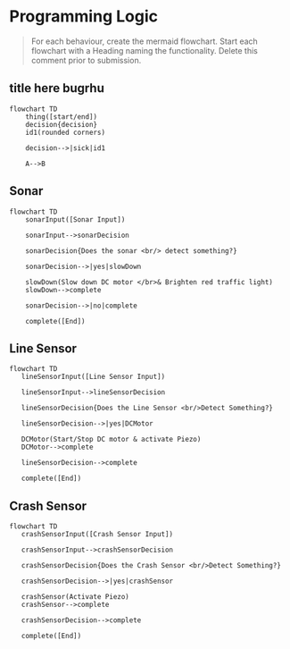 # Programming Logic

> For each behaviour, create the mermaid flowchart. Start each flowchart with a Heading naming the functionality. Delete this comment prior to submission.

## title here bugrhu

```mermaid
flowchart TD
    thing([start/end])
    decision{decision}
    id1(rounded corners)

    decision-->|sick|id1

    A-->B

```


## Sonar 
```mermaid 
flowchart TD
    sonarInput([Sonar Input])

    sonarInput-->sonarDecision

    sonarDecision{Does the sonar <br/> detect something?}

    sonarDecision-->|yes|slowDown

    slowDown(Slow down DC motor </br>& Brighten red traffic light)
    slowDown-->complete

    sonarDecision-->|no|complete

    complete([End])
```
## Line Sensor 
 ```mermaid
 flowchart TD
    lineSensorInput([Line Sensor Input])

    lineSensorInput-->lineSensorDecision

    lineSensorDecision{Does the Line Sensor <br/>Detect Something?}

    lineSensorDecision-->|yes|DCMotor

    DCMotor(Start/Stop DC motor & activate Piezo)
    DCMotor-->complete

    lineSensorDecision-->complete

    complete([End])
```
## Crash Sensor
 ```mermaid
 flowchart TD
    crashSensorInput([Crash Sensor Input])

    crashSensorInput-->crashSensorDecision

    crashSensorDecision{Does the Crash Sensor <br/>Detect Something?}

    crashSensorDecision-->|yes|crashSensor

    crashSensor(Activate Piezo)
    crashSensor-->complete

    crashSensorDecision-->complete

    complete([End])
```